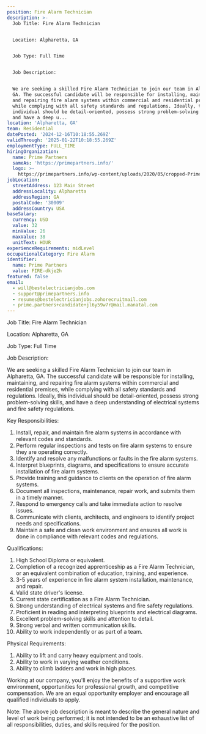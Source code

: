 ```yaml
---
position: Fire Alarm Technician
description: >-
  Job Title: Fire Alarm Technician


  Location: Alpharetta, GA


  Job Type: Full Time


  Job Description:


  We are seeking a skilled Fire Alarm Technician to join our team in Alpharetta,
  GA. The successful candidate will be responsible for installing, maintaining,
  and repairing fire alarm systems within commercial and residential premises,
  while complying with all safety standards and regulations. Ideally, this
  individual should be detail-oriented, possess strong problem-solving skills,
  and have a deep u...
location: 'Alpharetta, GA'
team: Residential
datePosted: '2024-12-16T10:18:55.269Z'
validThrough: '2025-01-22T10:18:55.269Z'
employmentType: FULL_TIME
hiringOrganization:
  name: Prime Partners
  sameAs: 'https://primepartners.info/'
  logo: >-
    https://primepartners.info/wp-content/uploads/2020/05/cropped-Prime-Partners-Logo-NO-BG-1-1.png
jobLocation:
  streetAddress: 123 Main Street
  addressLocality: Alpharetta
  addressRegion: GA
  postalCode: '30009'
  addressCountry: USA
baseSalary:
  currency: USD
  value: 32
  minValue: 26
  maxValue: 38
  unitText: HOUR
experienceRequirements: midLevel
occupationalCategory: Fire Alarm
identifier:
  name: Prime Partners
  value: FIRE-dkje2h
featured: false
email:
  - will@bestelectricianjobs.com
  - support@primepartners.info
  - resumes@bestelectricianjobs.zohorecruitmail.com
  - prime.partners+candidate+jl6y59w7r@mail.manatal.com
---
```




Job Title: Fire Alarm Technician

Location: Alpharetta, GA

Job Type: Full Time

Job Description:

We are seeking a skilled Fire Alarm Technician to join our team in Alpharetta, GA. The successful candidate will be responsible for installing, maintaining, and repairing fire alarm systems within commercial and residential premises, while complying with all safety standards and regulations. Ideally, this individual should be detail-oriented, possess strong problem-solving skills, and have a deep understanding of electrical systems and fire safety regulations.

Key Responsibilities:

1. Install, repair, and maintain fire alarm systems in accordance with relevant codes and standards.
2. Perform regular inspections and tests on fire alarm systems to ensure they are operating correctly.
3. Identify and resolve any malfunctions or faults in the fire alarm systems.
4. Interpret blueprints, diagrams, and specifications to ensure accurate installation of fire alarm systems.
5. Provide training and guidance to clients on the operation of fire alarm systems.
6. Document all inspections, maintenance, repair work, and submits them in a timely manner.
7. Respond to emergency calls and take immediate action to resolve issues.
8. Communicate with clients, architects, and engineers to identify project needs and specifications.
9. Maintain a safe and clean work environment and ensures all work is done in compliance with relevant codes and regulations.

Qualifications:

1. High School Diploma or equivalent.
2. Completion of a recognized apprenticeship as a Fire Alarm Technician, or an equivalent combination of education, training, and experience.
3. 3-5 years of experience in fire alarm system installation, maintenance, and repair.
4. Valid state driver's license.
5. Current state certification as a Fire Alarm Technician.
6. Strong understanding of electrical systems and fire safety regulations.
7. Proficient in reading and interpreting blueprints and electrical diagrams.
8. Excellent problem-solving skills and attention to detail.
9. Strong verbal and written communication skills.
10. Ability to work independently or as part of a team.

Physical Requirements:

1. Ability to lift and carry heavy equipment and tools.
2. Ability to work in varying weather conditions.
3. Ability to climb ladders and work in high places.

Working at our company, you'll enjoy the benefits of a supportive work environment, opportunities for professional growth, and competitive compensation. We are an equal opportunity employer and encourage all qualified individuals to apply.

Note: The above job description is meant to describe the general nature and level of work being performed; it is not intended to be an exhaustive list of all responsibilities, duties, and skills required for the position.
